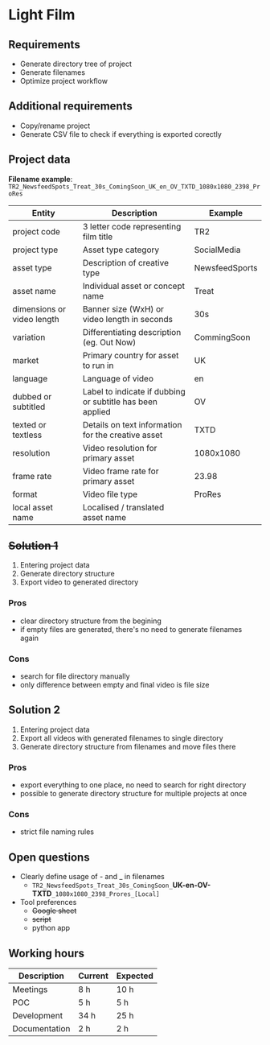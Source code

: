 # Light Film
## Requirements
 * Generate directory tree of project
 * Generate filenames
 * Optimize project workflow

## Additional requirements
 * Copy/rename project
 * Generate CSV file to check if everything is exported corectly

## Project data

**Filename example**: `TR2_NewsfeedSpots_Treat_30s_ComingSoon_UK_en_OV_TXTD_1080x1080_2398_ProRes`

| Entity						| Description							| Example			|
|-------------------------------|---------------------------------------|-------------------|
| project code					| 3 letter code representing film title | TR2				|
| project type					| Asset type category					| SocialMedia		|
| asset type					| Description of creative type			| NewsfeedSports	|
| asset name					| Individual asset or concept name		| Treat				|
| dimensions or video length	| Banner size (WxH) or video length in seconds	| 30s		|
| variation						| Differentiating description (eg. Out Now)	| CommingSoon	|
| market						| Primary country for asset to run in	| UK				|
| language						| Language of video						| en				|
| dubbed or subtitled			| Label to indicate if dubbing or subtitle has been applied	| OV |
| texted or textless			| Details on text information for the creative asset 	| TXTD	|
| resolution					| Video resolution for primary asset	| 1080x1080			|
| frame rate					| Video frame rate for primary asset	| 23.98				|
| format						| Video file type						| ProRes			|
| local asset name				| Localised / translated asset name		| 					|

## ~~Solution 1~~
 1. Entering project data
 2. Generate directory structure
 3. Export video to generated directory

### Pros
 * clear directory structure from the begining
 * if empty files are generated, there's no need to generate filenames again

### Cons
 * search for file directory manually
 * only difference between empty and final video is file size

## Solution 2
 1. Entering project data
 2. Export all videos with generated filenames to single directory
 3. Generate directory structure from filenames and move files there

### Pros
 * export everything to one place, no need to search for right directory
 * possible to generate directory structure for multiple projects at once

### Cons
 * strict file naming rules

## Open questions
 * Clearly define usage of - and _ in filenames
	* `TR2_NewsfeedSpots_Treat_30s_ComingSoon_`**UK-en-OV-TXTD**`_1080x1080_2398_Prores_[Local]`
 * Tool preferences
	* ~~Google sheet~~
	* ~~script~~
	* python app

## Working hours
| Description	| Current	| Expected	|
|---------------|-----------|-----------|
| Meetings		| 	 8 h	| 	10 h	|
| POC			| 	 5 h	| 	 5 h	|
| Development	| 	34 h	| 	25 h	|
| Documentation	| 	 2 h	| 	 2 h	|
